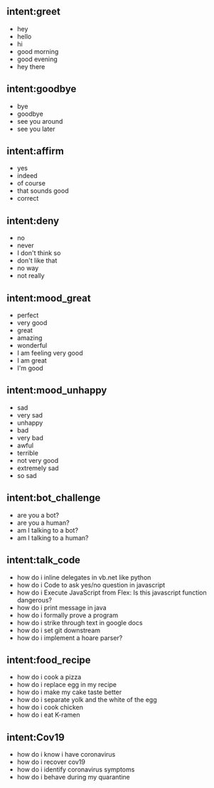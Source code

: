 ## intent:greet
- hey
- hello
- hi
- good morning
- good evening
- hey there

## intent:goodbye
- bye
- goodbye
- see you around
- see you later

## intent:affirm
- yes
- indeed
- of course
- that sounds good
- correct

## intent:deny
- no
- never
- I don't think so
- don't like that
- no way
- not really

## intent:mood_great
- perfect
- very good
- great
- amazing
- wonderful
- I am feeling very good
- I am great
- I'm good

## intent:mood_unhappy
- sad
- very sad
- unhappy
- bad
- very bad
- awful
- terrible
- not very good
- extremely sad
- so sad

## intent:bot_challenge
- are you a bot?
- are you a human?
- am I talking to a bot?
- am I talking to a human?
## intent:talk_code
- how do i inline delegates in vb.net like python
- how do i Code to ask yes/no question in javascript
- how do i Execute JavaScript from Flex: Is this javascript function dangerous?
- how do i print message in java 
- how do i formally prove a program
- how do i strike through text in google docs
- how do i set git downstream
- how do i implement a hoare parser?
## intent:food_recipe 
- how do i cook a pizza 
- how do i replace egg in my recipe
- how do i make my cake taste better
- how do i separate yolk and the white of the egg
- how do i cook chicken
- how do i eat K-ramen
## intent:Cov19
- how do i know i have coronavirus
- how do i recover cov19
- how do i identify coronavirus symptoms
- how do i  behave during my quarantine